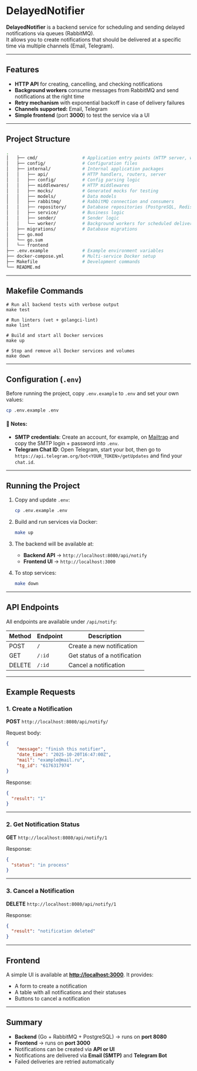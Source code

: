 # DelayedNotifier

**DelayedNotifier** is a backend service for scheduling and sending delayed notifications via queues (RabbitMQ).  
It allows you to create notifications that should be delivered at a specific time via multiple channels (Email, Telegram).

---

## Features

- **HTTP API** for creating, cancelling, and checking notifications
- **Background workers** consume messages from RabbitMQ and send notifications at the right time
- **Retry mechanism** with exponential backoff in case of delivery failures
- **Channels supported:** Email, Telegram
- **Simple frontend** (port **3000**) to test the service via a UI

---

## Project Structure

```bash
.
│   ├── cmd/                 # Application entry points (HTTP server, worker, etc.)
│   ├── config/              # Configuration files
│   ├── internal/            # Internal application packages
│   │   ├── api/             # HTTP handlers, routers, server
│   │   ├── config/          # Config parsing logic
│   │   ├── middlewares/     # HTTP middlewares
│   │   ├── mocks/           # Generated mocks for testing
│   │   ├── models/          # Data models
│   │   ├── rabbitmq/        # RabbitMQ connection and consumers
│   │   ├── repository/      # Database repositories (PostgreSQL, Redis)
│   │   ├── service/         # Business logic
│   │   ├── sender/          # Sender logic
│   │   └── worker/          # Background workers for scheduled delivery
│   ├── migrations/          # Database migrations
│   ├── go.mod
│   └── go.sum
│   └── frontend
├── .env.example             # Example environment variables
├── docker-compose.yml       # Multi-service Docker setup
├── Makefile                 # Development commands
└── README.md
````

---

## Makefile Commands

```make
# Run all backend tests with verbose output
make test

# Run linters (vet + golangci-lint)
make lint

# Build and start all Docker services
make up

# Stop and remove all Docker services and volumes
make down
```

---

## Configuration (`.env`)

Before running the project, copy `.env.example` to `.env` and set your own values:

```bash
cp .env.example .env
```

#### 🔑 Notes:

* **SMTP credentials**: Create an account, for example, on [Mailtrap](https://mailtrap.io/) and copy the SMTP login + password into `.env`.
* **Telegram Chat ID**: Open Telegram, start your bot, then go to `https://api.telegram.org/bot<YOUR_TOKEN>/getUpdates` and find your `chat.id`.

---

## Running the Project

1. Copy and update `.env`:

   ```bash
   cp .env.example .env
   ```

2. Build and run services via Docker:

   ```bash
   make up
   ```

3. The backend will be available at:

    * **Backend API** → `http://localhost:8080/api/notify`
    * **Frontend UI** → `http://localhost:3000`

4. To stop services:

   ```bash
   make down
   ```

---

## API Endpoints

All endpoints are available under `/api/notify`:

| Method | Endpoint | Description                  |
| ------ | -------- | ---------------------------- |
| POST   | `/`      | Create a new notification    |
| GET    | `/:id`   | Get status of a notification |
| DELETE | `/:id`   | Cancel a notification        |

---

## Example Requests

### 1. Create a Notification

**POST** `http://localhost:8080/api/notify/`

Request body:

```json
{
    "message": "finish this notifier",
    "date_time": "2025-10-20T16:47:00Z",
    "mail": "example@mail.ru",
    "tg_id": "6176317974"
}
```

Response:

```json
{
  "result": "1"
}
```

---

### 2. Get Notification Status

**GET** `http://localhost:8080/api/notify/1`

Response:

```json
{
  "status": "in process"
}
```
---

### 3. Cancel a Notification

**DELETE** `http://localhost:8080/api/notify/1`

Response:

```json
{
  "result": "notification deleted"
}
```

---

## Frontend

A simple UI is available at **[http://localhost:3000](http://localhost:3000)**.
It provides:

* A form to create a notification
* A table with all notifications and their statuses
* Buttons to cancel a notification

---

## Summary

* **Backend** (Go + RabbitMQ + PostgreSQL) → runs on **port 8080**
* **Frontend** → runs on **port 3000**
* Notifications can be created via **API or UI**
* Notifications are delivered via **Email (SMTP)** and **Telegram Bot**
* Failed deliveries are retried automatically

```